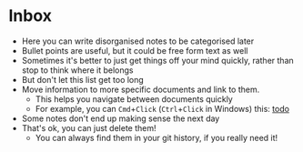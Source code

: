 # Inbox

- Here you can write disorganised notes to be categorised later
- Bullet points are useful, but it could be free form text as well
- Sometimes it's better to just get things off your mind quickly, rather than stop to think where it belongs
- But don't let this list get too long
- Move information to more specific documents and link to them.
  - This helps you navigate between documents quickly
  - For example, you can `Cmd`+`Click` (`Ctrl`+`Click` in Windows) this: [todo](todo.md)
- Some notes don't end up making sense the next day
- That's ok, you can just delete them!
  - You can always find them in your git history, if you really need it!
 